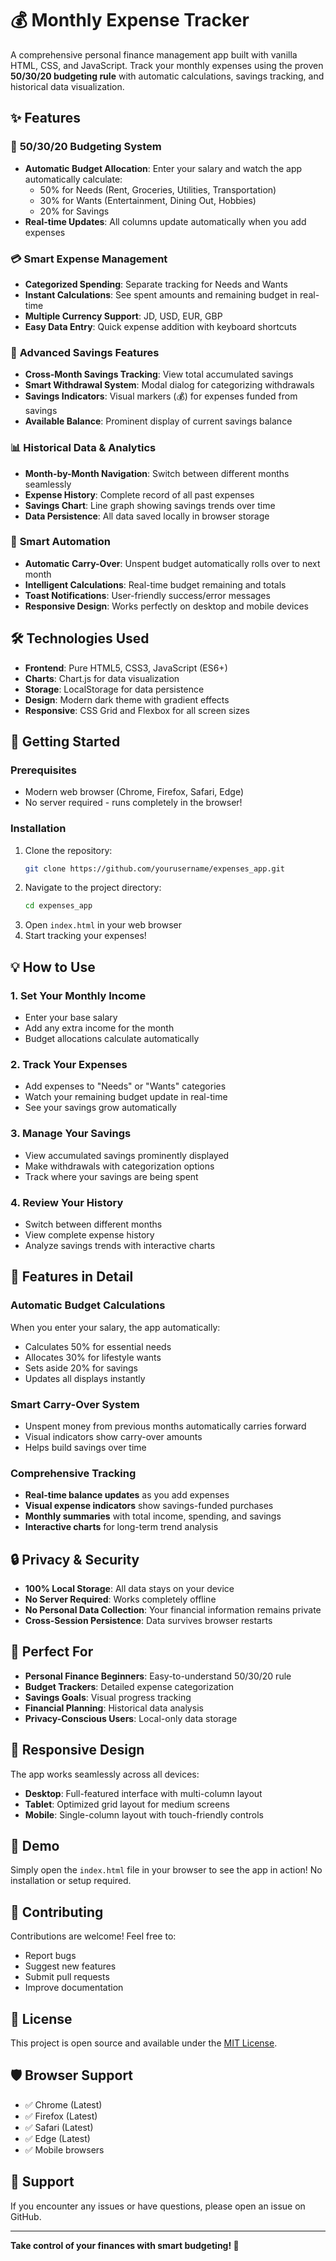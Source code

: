 # 💰 Monthly Expense Tracker

A comprehensive personal finance management app built with vanilla HTML, CSS, and JavaScript. Track your monthly expenses using the proven **50/30/20 budgeting rule** with automatic calculations, savings tracking, and historical data visualization.

## ✨ Features

### 🎯 **50/30/20 Budgeting System**
- **Automatic Budget Allocation**: Enter your salary and watch the app automatically calculate:
  - 50% for Needs (Rent, Groceries, Utilities, Transportation)
  - 30% for Wants (Entertainment, Dining Out, Hobbies)
  - 20% for Savings
- **Real-time Updates**: All columns update automatically when you add expenses

### 💳 **Smart Expense Management**
- **Categorized Spending**: Separate tracking for Needs and Wants
- **Instant Calculations**: See spent amounts and remaining budget in real-time
- **Multiple Currency Support**: JD, USD, EUR, GBP
- **Easy Data Entry**: Quick expense addition with keyboard shortcuts

### 🏦 **Advanced Savings Features**
- **Cross-Month Savings Tracking**: View total accumulated savings
- **Smart Withdrawal System**: Modal dialog for categorizing withdrawals
- **Savings Indicators**: Visual markers (💰) for expenses funded from savings
- **Available Balance**: Prominent display of current savings balance

### 📊 **Historical Data & Analytics**
- **Month-by-Month Navigation**: Switch between different months seamlessly
- **Expense History**: Complete record of all past expenses
- **Savings Chart**: Line graph showing savings trends over time
- **Data Persistence**: All data saved locally in browser storage

### 🚀 **Smart Automation**
- **Automatic Carry-Over**: Unspent budget automatically rolls over to next month
- **Intelligent Calculations**: Real-time budget remaining and totals
- **Toast Notifications**: User-friendly success/error messages
- **Responsive Design**: Works perfectly on desktop and mobile devices

## 🛠️ Technologies Used

- **Frontend**: Pure HTML5, CSS3, JavaScript (ES6+)
- **Charts**: Chart.js for data visualization
- **Storage**: LocalStorage for data persistence
- **Design**: Modern dark theme with gradient effects
- **Responsive**: CSS Grid and Flexbox for all screen sizes

## 🚀 Getting Started

### Prerequisites
- Modern web browser (Chrome, Firefox, Safari, Edge)
- No server required - runs completely in the browser!

### Installation
1. Clone the repository:
   ```bash
   git clone https://github.com/yourusername/expenses_app.git
   ```
2. Navigate to the project directory:
   ```bash
   cd expenses_app
   ```
3. Open `index.html` in your web browser
4. Start tracking your expenses!

## 💡 How to Use

### 1. **Set Your Monthly Income**
- Enter your base salary
- Add any extra income for the month
- Budget allocations calculate automatically

### 2. **Track Your Expenses**
- Add expenses to "Needs" or "Wants" categories
- Watch your remaining budget update in real-time
- See your savings grow automatically

### 3. **Manage Your Savings**
- View accumulated savings prominently displayed
- Make withdrawals with categorization options
- Track where your savings are being spent

### 4. **Review Your History**
- Switch between different months
- View complete expense history
- Analyze savings trends with interactive charts

## 🎨 Features in Detail

### **Automatic Budget Calculations**
When you enter your salary, the app automatically:
- Calculates 50% for essential needs
- Allocates 30% for lifestyle wants  
- Sets aside 20% for savings
- Updates all displays instantly

### **Smart Carry-Over System**
- Unspent money from previous months automatically carries forward
- Visual indicators show carry-over amounts
- Helps build savings over time

### **Comprehensive Tracking**
- **Real-time balance updates** as you add expenses
- **Visual expense indicators** show savings-funded purchases
- **Monthly summaries** with total income, spending, and savings
- **Interactive charts** for long-term trend analysis

## 🔒 Privacy & Security

- **100% Local Storage**: All data stays on your device
- **No Server Required**: Works completely offline
- **No Personal Data Collection**: Your financial information remains private
- **Cross-Session Persistence**: Data survives browser restarts

## 🎯 Perfect For

- **Personal Finance Beginners**: Easy-to-understand 50/30/20 rule
- **Budget Trackers**: Detailed expense categorization
- **Savings Goals**: Visual progress tracking
- **Financial Planning**: Historical data analysis
- **Privacy-Conscious Users**: Local-only data storage

## 📱 Responsive Design

The app works seamlessly across all devices:
- **Desktop**: Full-featured interface with multi-column layout
- **Tablet**: Optimized grid layout for medium screens
- **Mobile**: Single-column layout with touch-friendly controls

## 🌟 Demo

Simply open the `index.html` file in your browser to see the app in action! No installation or setup required.

## 🤝 Contributing

Contributions are welcome! Feel free to:
- Report bugs
- Suggest new features
- Submit pull requests
- Improve documentation

## 📄 License

This project is open source and available under the [MIT License](LICENSE).

## 🛡️ Browser Support

- ✅ Chrome (Latest)
- ✅ Firefox (Latest)  
- ✅ Safari (Latest)
- ✅ Edge (Latest)
- ✅ Mobile browsers

## 📧 Support

If you encounter any issues or have questions, please open an issue on GitHub.

---

**Take control of your finances with smart budgeting! 💪**
